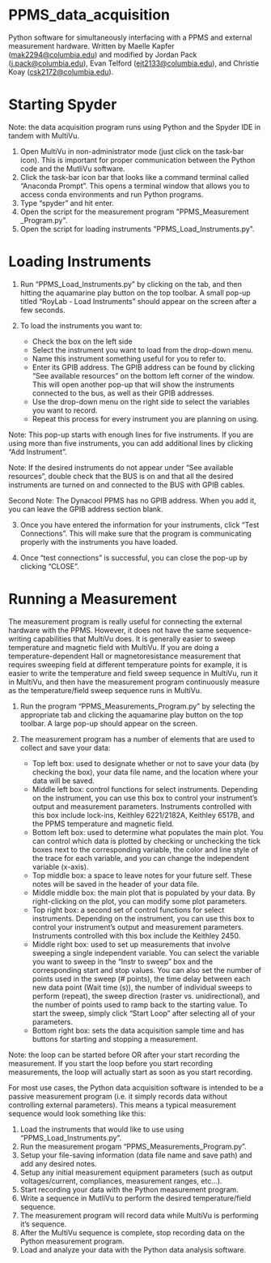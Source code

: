 # PPMS_data_acquisition
Python software for simultaneously interfacing with a PPMS and external measurement hardware.
Written by Maelle Kapfer (mak2294@columbia.edu) and modified by Jordan Pack (j.pack@columbia.edu), Evan Telford (ejt2133@columbia.edu), and Christie Koay (csk2172@columbia.edu).

# Starting Spyder
Note: the data acquisition program runs using Python and the Spyder IDE in tandem with MultiVu.

1.  Open MultiVu in non-administrator mode (just click on the task-bar icon). This is important for proper communication between the Python code and the MutliVu software.
2.  Click the task-bar icon bar that looks like a command terminal called “Anaconda Prompt”. This opens a terminal window that allows you to access conda environments and run Python programs.
3.  Type “spyder” and hit enter.
4.  Open the script for the measurement program "PPMS_Measurement _Program.py".
5.  Open the script for loading instruments "PPMS_Load_Instruments.py".

# Loading Instruments

1.  Run “PPMS_Load_Instruments.py” by clicking on the tab, and then hitting the aquamarine play button on the top toolbar. A small pop-up titled “RoyLab - Load Instruments” should appear on the screen after a few seconds.

2.  To load the instruments you want to:
    - Check the box on the left side
    - Select the instrument you want to load from the drop-down menu. 
    - Name this instrument something useful for you to refer to.
    - Enter its GPIB address. The GPIB address can be found by clicking “See available resources” on the bottom left corner of the window. This will open another pop-up that will show the instruments connected to the bus, as well as their GPIB addresses. 
    - Use the drop-down menu on the right side to select the variables you want to record. 
    - Repeat this process for every instrument you are planning on using. 

  Note: This pop-up starts with enough lines for five instruments. If you are using more than five instruments, you can add additional lines by clicking “Add Instrument”.

Note: If the desired instruments do not appear under “See available resources”, double check that the BUS is on and that all the desired instruments are turned on and connected to the BUS with GPIB cables.	

Second Note: The Dynacool PPMS has no GPIB address. When you add it, you can leave the GPIB address section blank.

3.  Once you have entered the information for your instruments, click “Test Connections”. This will make sure that the program is communicating properly with the instruments you have loaded. 

4.  Once “test connections” is successful, you can close the pop-up by clicking “CLOSE”.

# Running a Measurement
The measurement program is really useful for connecting the external hardware with the PPMS. However, it does not have the same sequence-writing capabilities that MultiVu does. It is generally easier to sweep temperature and magnetic field with MultiVu. If you are doing a temperature-dependent Hall or magnetoresistance measurement that requires sweeping field at different temperature points for example, it is easier to write the temperature and field sweep sequence in MultiVu, run it in MultiVu, and then have the measurement program continuously measure as the temperature/field sweep sequence runs in MultiVu. 

1.  Run the program “PPMS_Measurements_Program.py” by selecting the appropriate tab and clicking the aquamarine play button on the top toolbar. A large pop-up should appear on the screen.

2.  The measurement program has a number of elements that are used to collect and save your data:
    - Top left box: used to designate whether or not to save your data (by checking the box), your data file name, and the location where your data will be saved.
    - Middle left box: control functions for select instruments. Depending on the instrument, you can use this box to control your instrument’s output and measurement parameters. Instruments controlled with this box include lock-ins, Keithley 6221/2182A, Keithley 6517B, and the PPMS temperature and magnetic field.
    - Bottom left box: used to determine what populates the main plot. You can control which data is plotted by checking or unchecking the tick boxes next to the corresponding variable, the color and line style of the trace for each variable, and you can change the independent variable (x-axis).
    - Top middle box: a space to leave notes for your future self. These notes will be saved in the header of your data file.
    - Middle middle box: the main plot that is populated by your data. By right-clicking on the plot, you can modify some plot parameters.
    - Top right box: a second set of control functions for select instruments. Depending on the instrument, you can use this box to control your instrument’s output and measurement parameters. Instruments controlled with this box include the Keithley 2450.
    - Middle right box: used to set up measurements that involve sweeping a single independent variable. You can select the variable you want to sweep in the “Instr to sweep” box and the corresponding start and stop values. You can also set the number of points used in the sweep (# points), the time delay between each new data point (Wait time (s)), the number of individual sweeps to perform (repeat), the sweep direction (raster vs. unidirectional), and the number of points used to ramp back to the starting value. To start the sweep, simply click “Start Loop” after selecting all of your parameters. 
    - Bottom right box: sets the data acquisition sample time and has buttons for starting and stopping a measurement.

Note: the loop can be started before OR after your start recording the measurement. If you start the loop before you start recording measurements, the loop will actually start as soon as you start recording.

For most use cases, the Python data acquisition software is intended to be a passive measurement program (i.e. it simply records data without controlling external parameters). This means a typical measurement sequence would look something like this:
1.  Load the instruments that would like to use using “PPMS_Load_Instruments.py”.
2.  Run the measurement progam “PPMS_Measurements_Program.py”.
3.  Setup your file-saving information (data file name and save path) and add any desired notes.
4.  Setup any initial measurement equipment parameters (such as output voltages/current, compliances, measurement ranges, etc…).
5.  Start recording your data with the Python measurement program.
6.  Write a sequence in MutliVu to perform the desired temperature/field sequence.
7.  The measurement program will record data while MultiVu is performing it’s sequence.
8.  After the MultiVu sequence is complete, stop recording data on the Python measurement program.
9.  Load and analyze your data with the Python data analysis software.
